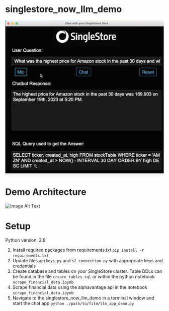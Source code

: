 # singlestore_now_llm_demo
![Image Alt Text](./app_picture.png)

 
# Demo Architecture
![Image Alt Text](https://drive.google.com/uc?id=14LYlMDIroDDXHel4hCaOR1EFg_BuYb9P)

# Setup
Python version: 3.9
1. Install required packages from requirements.txt
```pip install -r requirements.txt```
2. Update files `apikeys.py` and `s2_connection.py` with appropriate keys and credentials
3. Create database and tables on your SingleStore cluster. Table DDLs can be found in the file `create_tables.sql` or within the python notebook `scrape_financial_data.ipynb`
4. Scrape financial data using the alphavantage api in the notebook `scrape_financial_data.ipynb`
5. Navigate to the singlestore_now_llm_demo in a terminal window and start the chat app 
```python ./path/to/file/llm_app_demo.py```